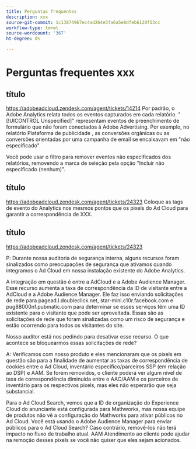 ```yaml
---
title: Perguntas frequentes
description: xxx
source-git-commit: 1c13874967ec4ad264e5fa6a5e0dfeb6120f53cc
workflow-type: tm+mt
source-wordcount: '367'
ht-degree: 0%

---
```


# Perguntas frequentes xxx

## título

https://adobeadcloud.zendesk.com/agent/tickets/14214 Por padrão, o Adobe Analytics relata todos os eventos capturados em cada relatório. &quot;[!UICONTROL Unspecified]&quot; representam eventos de preenchimento de formulário que não foram conectados à Adobe Advertising. Por exemplo, no relatório Plataforma de publicidade , as conversões orgânicas ou as conversões orientadas por uma campanha de email se encaixavam em &quot;não especificado&quot;.

Você pode usar o filtro para remover eventos não especificados dos relatórios, removendo a marca de seleção pela opção &quot;Incluir não especificado (nenhum)&quot;. <!-- Not sure if this is in DSP or in Analytics Workspace -->

## título

https://adobeadcloud.zendesk.com/agent/tickets/24323 Coloque as tags de evento do Analytics nos mesmos pontos que os pixels do Ad Cloud para garantir a correspondência de XXX.

## título

https://adobeadcloud.zendesk.com/agent/tickets/24323

P: Durante nossa auditoria de segurança interna, alguns recursos foram sinalizados como preocupações de segurança que ativamos quando integramos o Ad Cloud em nossa instalação existente do Adobe Analytics.

A integração em questão é entre a AdCloud e a Adobe Audience Manager. Esse recurso aumenta a taxa de correspondência da ID de visitante entre a AdCloud e a Adobe Audience Manager. Ele faz isso enviando solicitações de rede para pagead.l.doubleclick.net, star-mini.c10r.facebook.com e pug88000nf.pubmatic.com para determinar se esses serviços têm uma ID existente para o visitante que pode ser aproveitada. Essas são as solicitações de rede que foram sinalizadas como um risco de segurança e estão ocorrendo para todos os visitantes do site.

Nosso auditor está nos pedindo para desativar esse recurso. O que acontece se bloquearmos essas solicitações de rede?

A: Verificamos com nosso produto e eles mencionaram que os pixels em questão são para a finalidade de aumentar as taxas de correspondência de cookies entre o Ad Cloud, inventário específico/parceiros SSP (em relação ao DSP) e AAM.  Se forem removidos, o cliente poderá ver algum nível de taxa de correspondência diminuída entre o AAC/AAM e os parceiros de inventário para os respectivos pixels, mas eles não esperarão que seja substancial.

Para o Ad Cloud Search, vemos que a ID de organização do Experience Cloud do anunciante está configurada para Mathworks, mas nossa equipe de produtos não vê a configuração do Mathworks para ativar públicos no Ad Cloud. Você está usando o Adobe Audience Manager para enviar públicos para o Ad Cloud Search? Caso contrário, removê-los não terá impacto no fluxo de trabalho atual. AAM Atendimento ao cliente pode ajudar na remoção desses pixels se você não quiser que eles sejam acionados.


